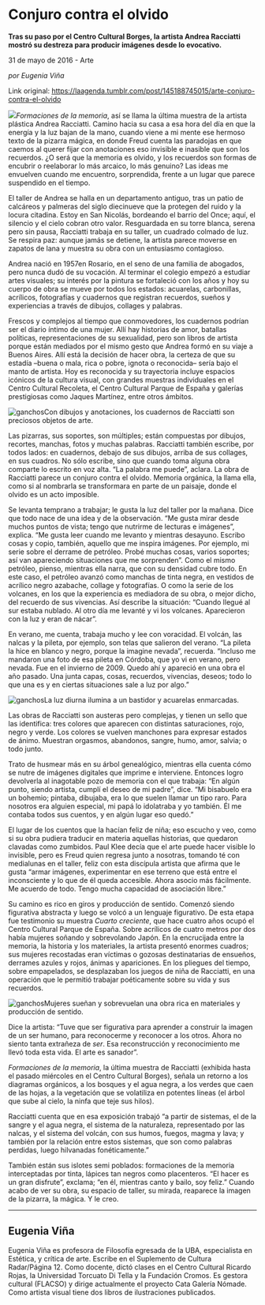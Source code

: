 # Conjuro contra el olvido

**Tras su paso por el Centro Cultural Borges, la artista Andrea Racciatti mostró su destreza para producir imágenes desde lo evocativo.**

31 de mayo de 2016 - Arte

_por Eugenia Viña_

Link original: https://laagenda.tumblr.com/post/145188745015/arte-conjuro-contra-el-olvido

![](https://64.media.tumblr.com/e29496ad8e98ffeb26809801457d2d38/tumblr_inline_pk0l6nvphb1t6q87u_500.jpg)*Formaciones de la memoria*, así se llama la última muestra de la artista plástica Andrea Racciatti. Camino hacia su casa a esa hora del día en que la energía y la luz bajan de la mano, cuando viene a mi mente ese hermoso texto de la pizarra mágica, en donde Freud cuenta las paradojas en que caemos al querer fijar con anotaciones eso invisible e inasible que son los recuerdos. ¿O será que la memoria es olvido, y los recuerdos son formas de encubrir o reelaborar lo más arcaico, lo más genuino? Las ideas me envuelven cuando me encuentro, sorprendida, frente a un lugar que parece suspendido en el tiempo. 



El taller de Andrea se halla en un departamento antiguo, tras un patio de calcáreos y palmeras del siglo diecinueve que la protegen del ruido y la locura citadina. Estoy en San Nicolás, bordeando el barrio del Once; aquí, el silencio y el cielo cobran otro valor. Resguardada en su torre blanca, serena pero sin pausa, Racciatti trabaja en su taller, un cuadrado colmado de luz. Se respira paz: aunque jamás se detiene, la artista parece moverse en zapatos de lana y muestra su obra con un entusiasmo contagioso. 



Andrea nació en 1957en Rosario, en el seno de una familia de abogados, pero nunca dudó de su vocación. Al terminar el colegio empezó a estudiar artes visuales; su interés por la pintura se fortaleció con los años y hoy su cuerpo de obra se mueve por todos los estados: acuarelas, carbonillas, acrílicos, fotografías y cuadernos que registran recuerdos, sueños y experiencias a través de dibujos, collages y palabras. 



Frescos y complejos al tiempo que conmovedores, los cuadernos podrían ser el diario íntimo de una mujer. Allí hay historias de amor, batallas políticas, representaciones de su sexualidad, pero son libros de artista porque están mediados por el mismo gesto que Andrea formó en su viaje a Buenos Aires. Allí está la decisión de hacer obra, la certeza de que su estadía –buena o mala, rica o pobre, ignota o reconocida– sería bajo el manto de artista. Hoy es reconocida y su trayectoria incluye espacios icónicos de la cultura visual, con grandes muestras individuales en el Centro Cultural Recoleta, el Centro Cultural Parque de España y galerías prestigiosas como Jaques Martínez, entre otros ámbitos. 

![ganchos](https://64.media.tumblr.com/d27ce43e7a0af8f24c073379bb6abc99/tumblr_inline_pk0l6olFUN1t6q87u_500.jpg)Con dibujos y anotaciones, los cuadernos de Racciatti son preciosos objetos de arte.

Las pizarras, sus soportes, son múltiples; están compuestas por dibujos, recortes, manchas, fotos y muchas palabras. Racciatti también escribe, por todos lados: en cuadernos, debajo de sus dibujos, arriba de sus collages, en sus cuadros. No sólo escribe, sino que cuando toma alguna obra comparte lo escrito en voz alta. “La palabra me puede”, aclara. La obra de Racciatti parece un conjuro contra el olvido. Memoria orgánica, la llama ella, como si al nombrarla se transformara en parte de un paisaje, donde el olvido es un acto imposible. 



Se levanta temprano a trabajar; le gusta la luz del taller por la mañana. Dice que todo nace de una idea y de la observación. “Me gusta mirar desde muchos puntos de vista; tengo que nutrirme de lecturas e imágenes”, explica. “Me gusta leer cuando me levanto y mientras desayuno. Escribo cosas y copio, también, aquello que me inspira imágenes. Por ejemplo, mi serie sobre el derrame de petróleo. Probé muchas cosas, varios soportes; así van apareciendo situaciones que me sorprenden”. Como el mismo petróleo, pienso, mientras ella narra, que con su densidad cubre todo. En este caso, el petróleo avanzó como manchas de tinta negra, en vestidos de acrílico negro azabache, collage y fotografías. O como la serie de los volcanes, en los que la experiencia es mediadora de su obra, o mejor dicho, del recuerdo de sus vivencias. Así describe la situación: “Cuando llegué al sur estaba nublado. Al otro día me levanté y vi los volcanes. Aparecieron con la luz y eran de nácar”. 



En verano, me cuenta, trabaja mucho y lee con voracidad. El volcán, las nalcas y la pileta, por ejemplo, son telas que salieron del verano. “La pileta la hice en blanco y negro, porque la imagine nevada”, recuerda. “Incluso me mandaron una foto de esa pileta en Córdoba, que yo vi en verano, pero nevada. Fue en el invierno de 2009. Quedo ahí y apareció en una obra el año pasado. Una junta capas, cosas, recuerdos, vivencias, deseos; todo lo que una es y en ciertas situaciones sale a luz por algo.” 

![ganchos](https://64.media.tumblr.com/fc3cd655e946e29eba0a812ddd718911/tumblr_inline_pk0l6phPas1t6q87u_500.jpg)La luz diurna ilumina a un bastidor y acuarelas enmarcadas.

Las obras de Racciatti son austeras pero complejas, y tienen un sello que las identifica: tres colores que aparecen con distintas saturaciones, rojo, negro y verde. Los colores se vuelven manchones para expresar estados de ánimo. Muestran orgasmos, abandonos, sangre, humo, amor, salvia; o todo junto. 



Trato de husmear más en su árbol genealógico, mientras ella cuenta cómo se nutre de imágenes digitales que imprime e interviene. Entonces logro devolverla al inagotable pozo de memoria con el que trabaja: “En algún punto, siendo artista, cumplí el deseo de mi padre”, dice. “Mi bisabuelo era un bohemio; pintaba, dibujaba, era lo que suelen llamar un tipo raro. Para nosotros era alguien especial, mi papá lo idolatraba y yo también. Él me contaba todos sus cuentos, y en algún lugar eso quedó.” 



El lugar de los cuentos que la hacían feliz de niña; eso escucho y veo, como si su obra pudiera traducir en materia aquellas historias, que quedaron clavadas como zumbidos. Paul Klee decía que el arte puede hacer visible lo invisible, pero es Freud quien regresa junto a nosotras, tomando té con medialunas en el taller, feliz con esta discípula artista que afirma que le gusta “armar imágenes, experimentar en ese terreno que está entre el inconsciente y lo que de él queda accesible. Ahora asocio más fácilmente. Me acuerdo de todo. Tengo mucha capacidad de asociación libre.” 



Su camino es rico en giros y producción de sentido. Comenzó siendo figurativa abstracta y luego se volcó a un lenguaje figurativo. De esta etapa fue testimonio su muestra *Cuarto creciente*, que hace cuatro años ocupó el Centro Cultural Parque de España. Sobre acrílicos de cuatro metros por dos había mujeres soñando y sobrevolando Japón. En la encrucijada entre la memoria, la historia y los materiales, la artista presentó enormes cuadros; sus mujeres recostadas eran víctimas o gozosas destinatarias de ensueños, derrames azules y rojos, ánimas y apariciones. En los pliegues del tiempo, sobre empapelados, se desplazaban los juegos de niña de Racciatti, en una operación que le permitió trabajar poéticamente sobre su vida y sus recuerdos. 

![ganchos](https://64.media.tumblr.com/a8117c4c171c1c55be3f2bf8991fed75/tumblr_inline_pk0l6qeODa1t6q87u_500.jpg)Mujeres sueñan y sobrevuelan una obra rica en materiales y producción de sentido.

Dice la artista: “Tuve que ser figurativa para aprender a construir la imagen de un ser humano, para reconocerme y reconocer a los otros. Ahora no siento tanta extrañeza de *ser*. Esa reconstrucción y reconocimiento me llevó toda esta vida. El arte es sanador”. 

*Formaciones de la memoria*, la última muestra de Racciatti (exhibida hasta el pasado miércoles en el Centro Cultural Borges), señala un retorno a los diagramas orgánicos, a los bosques y el agua negra, a los verdes que caen de las hojas, a la vegetación que se volatiliza en potentes líneas (el árbol que sube al cielo, la ninfa que teje sus hilos). 



Racciatti cuenta que en esa exposición trabajó “a partir de sistemas, el de la sangre y el agua negra, el sistema de la naturaleza, representado por las nalcas, y el sistema del volcán, con sus humos, fuegos, magma y lava; y también por la relación entre estos sistemas, que son como palabras perdidas, luego hilvanadas fonéticamente.” 


 
También están sus islotes semi poblados: formaciones de la memoria interceptadas por tinta, lápices tan negros como placenteros. “El hacer es un gran disfrute”, exclama; “en él, mientras canto y bailo, soy feliz.” Cuando acabo de ver su obra, su espacio de taller, su mirada, reaparece la imagen de la pizarra, la mágica. Y le creo. 

  




---

 Eugenia Viña
-------------

 Eugenia Viña es profesora de Filosofía egresada de la UBA, especialista en Estética, y crítica de arte. Escribe en el Suplemento de Cultura Radar/Página 12. Como docente, dictó clases en el Centro Cultural Ricardo Rojas, la Universidad Torcuato Di Tella y la Fundación Cromos. Es gestora cultural (FLACSO) y dirige actualmente el proyecto Cata Galería Nómade. Como artista visual tiene dos libros de ilustraciones publicados.

